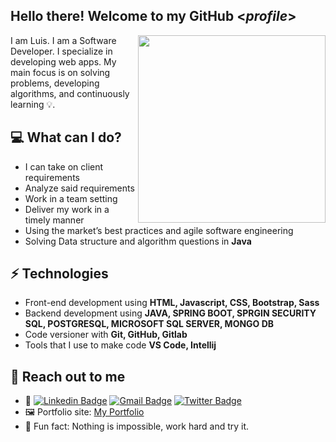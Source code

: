 <h2> Hello there! Welcome to my GitHub <<i>profile</i>></h2>

<img align='right' src='http://www.jenyalestina.com/blog/wp-content/uploads/2019/05/web-development-1024x582.jpg' width='300"'>

I am Luis. I am a Software Developer. I specialize in developing web apps. My main focus is on solving problems, developing algorithms, and continuously learning 💡.

## 💻 What can I do?
* I can take on client requirements
* Analyze said requirements
* Work in a team setting
* Deliver my work in a timely manner
* Using the market’s best practices and agile software engineering
* Solving Data structure and algorithm questions in **Java**

## ⚡ Technologies 
- Front-end development using **HTML, Javascript, CSS, Bootstrap, Sass**
- Backend development using **JAVA, SPRING BOOT, SPRGIN SECURITY SQL, POSTGRESQL, MICROSOFT SQL SERVER, MONGO DB**
- Code versioner with **Git, GitHub, Gitlab**
- Tools that I use to make code **VS Code, Intellij**

## 👋 Reach out to me 

- 💬 [![Linkedin Badge](https://img.shields.io/badge/-LuisMaestre-blue?style=flat-square&logo=Linkedin&logoColor=white&link=https://www.linkedin.com/in/luis-maestre-621471200/)](https://www.linkedin.com/in/luis-maestre-621471200/) 
[![Gmail Badge](https://img.shields.io/badge/-luisaugustomaestre@gmail.com-c14438?style=flat-square&logo=Gmail&logoColor=white&link=mailto:luisaugustomaestre@gmail.com)](mailto:luisaugustomaestre@gmail.com)
[![Twitter Badge](https://img.shields.io/badge/-@lamn04-1ca0f1?style=flat-square&labelColor=1ca0f1&logo=twitter&logoColor=white&link=https://twitter.com/lamn04)](https://twitter.com/lamn04)
- 🖼️ Portfolio site: [My Portfolio](https://luismaestre.netlify.app/) 
- 💎 Fun fact: Nothing is impossible, work hard and try it.
